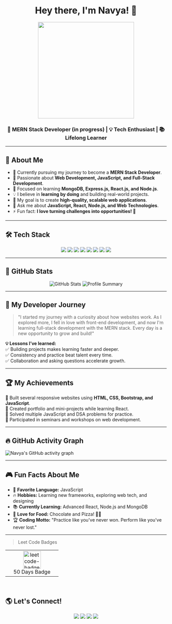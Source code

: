 <h1 align="center">Hey there, I'm Navya! 👋</h1>


 <p align="center">
  <img src="https://media1.giphy.com/media/v1.Y2lkPTc5MGI3NjExNm8xa2p1M2F1MmI0b3FpZTh5OG96Z3J0bXoyaWRrOHdhOGFrend2eSZlcD12MV9pbnRlcm5hbF9naWZfYnlfaWQmY3Q9Zw/scZPhLqaVOM1qG4lT9/giphy.gif" width="300" height="300">
</p>

<h3 align="center">🚀 MERN Stack Developer (in progress) | 💡 Tech Enthusiast | 📚 Lifelong Learner</h3>

---

## 🌟 **About Me**
- 🔭 Currently pursuing my journey to become a **MERN Stack Developer**.  
- 🌱 Passionate about **Web Development, JavaScript, and Full-Stack Development**.  
- 🚀 Focused on learning **MongoDB, Express.js, React.js, and Node.js**.  
- 💡 I believe in **learning by doing** and building real-world projects.  
- 🎯 My goal is to create **high-quality, scalable web applications**.  
- 💬 Ask me about **JavaScript, React, Node.js, and Web Technologies**.  
- ⚡ Fun fact: **I love turning challenges into opportunities! 🌟**  

---

## 🛠️ **Tech Stack**
<p align="center">
  <img src="https://img.shields.io/badge/Code-HTML5-orange?style=for-the-badge&logo=html5&logoColor=white">
  <img src="https://img.shields.io/badge/Code-CSS3-blue?style=for-the-badge&logo=css3&logoColor=white">
  <img src="https://img.shields.io/badge/Code-JavaScript-yellow?style=for-the-badge&logo=javascript&logoColor=black">
  <img src="https://img.shields.io/badge/Framework-React-blue?style=for-the-badge&logo=react">
  <img src="https://img.shields.io/badge/Backend-Node.js-green?style=for-the-badge&logo=node.js">
  <img src="https://img.shields.io/badge/Framework-Express.js-black?style=for-the-badge&logo=express&logoColor=white">
  <img src="https://img.shields.io/badge/Database-MongoDB-green?style=for-the-badge&logo=mongodb">
  <img src="https://img.shields.io/badge/Tools-Git-black?style=for-the-badge&logo=git">
</p>

---

## 🚀 GitHub Stats
<p align="center">
  <img src="https://github-readme-stats.vercel.app/api?username=Navya-shaji&show_icons=true&theme=tokyonight" alt="GitHub Stats">
  
  <img src="https://github-profile-summary-cards.vercel.app/api/cards/profile-details?username=Navya-shaji&theme=tokyonight" alt="Profile Summary">
</p>

---

## 🎯 **My Developer Journey**
> "I started my journey with a curiosity about how websites work. As I explored more, I fell in love with front-end development, and now I'm learning full-stack development with the MERN stack. Every day is a new opportunity to grow and build!"

**💡 Lessons I’ve learned:**  
✅ Building projects makes learning faster and deeper.  
✅ Consistency and practice beat talent every time.  
✅ Collaboration and asking questions accelerate growth.  

---

## 🏆 **My Achievements**
🎯 Built several responsive websites using **HTML, CSS, Bootstrap, and JavaScript**.  
🎯 Created portfolio and mini-projects while learning React.  
🎯 Solved multiple JavaScript and DSA problems for practice.  
🎯 Participated in seminars and workshops on web development.  

---

## 🔥 **GitHub Activity Graph**
![Navya's GitHub activity graph](https://github-readme-activity-graph.vercel.app/graph?username=Navya-shaji&theme=tokyo-night)

---


## 🎮 **Fun Facts About Me**
- 🎯 **Favorite Language:** JavaScript  
- 🔥 **Hobbies:** Learning new frameworks, exploring web tech, and designing  
- 📚 **Currently Learning:** Advanced React, Node.js and MongoDB  
- 🍕 **Love for Food:** Chocolate and Pizza! 🍕🍫  
- 🏆 **Coding Motto:** "Practice like you've never won. Perform like you've never lost."  

---
<table>

  > Leet Code Badges
  <tr>
    <td align="center" width="150">
        <a href="#" target="_blank"><img src="https://assets.leetcode.com/static_assets/marketing/2024-50.gif"  alt="leetcode-badges" width="55" /></a>
      <br>50 Days Badge
    </td>
  </tr>
</table>
<br>
<table>

## 🌎 **Let's Connect!**
<p align="center">
  <a href="www.linkedin.com/in/navya-shaji-b3b81b325"><img src="https://img.shields.io/badge/LinkedIn-blue?style=for-the-badge&logo=linkedin"></a>
  <a href="mailto:your-navyacshaji12@gmail.com"><img src="https://img.shields.io/badge/Email-red?style=for-the-badge&logo=gmail&logoColor=white"></a>
  <a href="https://github.com/Navya-shaji"><img src="https://img.shields.io/badge/GitHub-black?style=for-the-badge&logo=github"></a>
   <a href="https://leetcode.com/u/Navyacs/"><img src="https://img.shields.io/badge/LeetCode-orange?style=for-the-badge&logo=leetcode&logoColor=white"></a>

</p>
